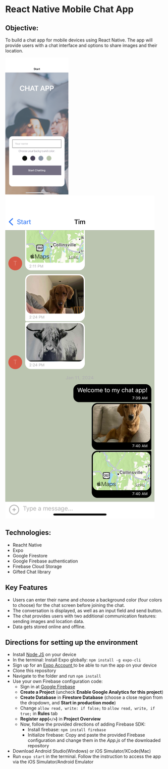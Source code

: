 # React Native Mobile Chat App

## Objective:

To build a chat app for mobile devices using React Native. The app will
provide users with a chat interface and options to share images and their
location.

<img src="/assets/screenshot1.PNG" alt="app screenshot" style="width:200px;"/>
<img src="/assets/screenshot2.PNG" alt="app screenshot" style="wideth:200px;"/>


## Technologies:

- Reacht Native
- Expo
- Google Firestore
- Google Firebase authentication
- Firebase Cloud Storage
- Gifted Chat library



## Key Features

- Users can enter their name and choose a background color (four colors to choose) for the chat screen before joining the chat.
- The conversation is displayed, as well as an input field and send button.
- The chat provides users with two additional communication features: sending images and location data.
- Data gets stored online and offline.



## Directions for setting up the environment

- Install <a href="https://nodejs.org/en/learn/getting-started/how-to-install-nodejs">Node JS</a> on your device
- In the terminal: Install Expo globally: `npm install -g expo-cli`
- Sign up for an <a href="https://expo.dev/">Expo Account </a> to be able to run the app on your device
- Clone this repository
- Navigate to the folder and run `npm install`
- Use your own Firebase configuration code:
  - Sign in at [Google Firebase](https://firebase.google.com/)
  - **Create a Project** (uncheck **Enable Google Analytics for this project**)
  - **Create Database** in **Firestore Database** (choose a close region from the dropdown, and **Start in production mode**)
  - Change `allow read, write: if false;` to `allow read, write, if true;` in **Rules** tab
  - **Register app(`</>`)** in **Project Overview**
  - Now, follow the provided directions of adding Firebase SDK:
    - Install firebase: `npm install firebase`
    - Initialize firebase: Copy and paste the provided Firebase configuration and change them in the _App.js_ of the downloaded repository
- Download Android Studio(Windows) or iOS Simulator/XCode(Mac)
- Run `expo start` in the terminal. Follow the instruction to access the app via the iOS Simulator/Android Emulator